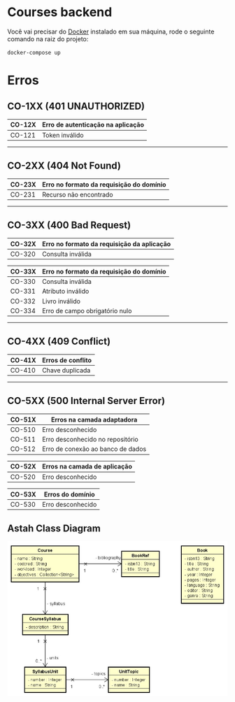 # Courses backend

Você vai precisar do [Docker](https://www.docker.com) instalado em sua máquina, rode o seguinte comando na raiz do projeto:

    docker-compose up

# Erros 

## CO-1XX (401 UNAUTHORIZED)

| CO-12X| Erro de autenticação na aplicação|
| ------ | :----------- |
| CO-121| Token inválido |

---

## CO-2XX (404 Not Found)

| CO-23X| Erro no formato da requisição do domínio |
| ------ | :----------- |
| CO-231| Recurso não encontrado |

---

## CO-3XX (400 Bad Request)
| CO-32X| Erro no formato da requisição da aplicação |
| ------ | :----------- |
| CO-320| Consulta inválida |

| CO-33X| Erro no formato da requisição do domínio |
| ------ | :----------- |
| CO-330| Consulta inválida |
| CO-331| Atributo inválido |
| CO-332| Livro inválido |
| CO-334| Erro de campo obrigatório nulo|

---

## CO-4XX (409 Conflict)

| CO-41X| Erros de conflito |
| ------ | ----------- | 
| CO-410| Chave duplicada | 

---

## CO-5XX (500 Internal Server Error)

| CO-51X| Erros na camada adaptadora |
| ------ | ----------- | 
| CO-510| Erro desconhecido | 
| CO-511| Erro desconhecido no repositório | 
| CO-512| Erro de conexão ao banco de dados | 

| CO-52X| Erros na camada de aplicação |
| ------ | ----------- | 
| CO-520| Erro desconhecido | 

| CO-53X| Erros do domínio |
| ------ | ----------- | 
| CO-530| Erro desconhecido | 

## Astah Class Diagram
![class diagram](astah/backend.jpg)